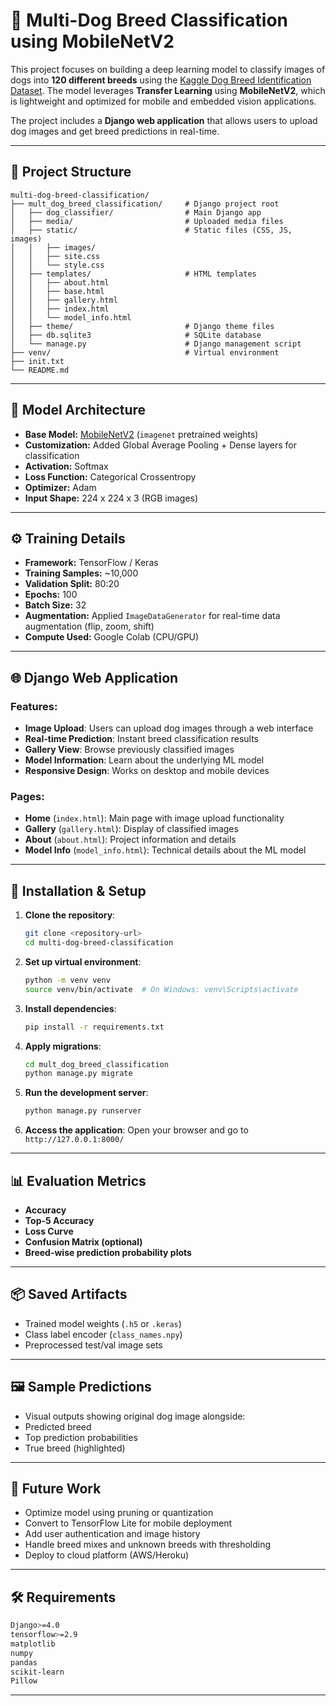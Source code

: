 # 🐶 Multi-Dog Breed Classification using MobileNetV2

This project focuses on building a deep learning model to classify images of dogs into **120 different breeds** using the [Kaggle Dog Breed Identification Dataset](https://www.kaggle.com/competitions/dog-breed-identification). The model leverages **Transfer Learning** using **MobileNetV2**, which is lightweight and optimized for mobile and embedded vision applications.

The project includes a **Django web application** that allows users to upload dog images and get breed predictions in real-time.

---

## 📂 Project Structure

```
multi-dog-breed-classification/
├── mult_dog_breed_classification/     # Django project root
│   ├── dog_classifier/                # Main Django app
│   ├── media/                         # Uploaded media files
│   ├── static/                        # Static files (CSS, JS, images)
│   │   ├── images/
│   │   ├── site.css
│   │   └── style.css
│   ├── templates/                     # HTML templates
│   │   ├── about.html
│   │   ├── base.html
│   │   ├── gallery.html
│   │   ├── index.html
│   │   └── model_info.html
│   ├── theme/                         # Django theme files
│   ├── db.sqlite3                     # SQLite database
│   └── manage.py                      # Django management script
├── venv/                              # Virtual environment
├── init.txt
└── README.md
```

---

## 🧠 Model Architecture

- **Base Model:** [MobileNetV2](https://arxiv.org/abs/1801.04381) (`imagenet` pretrained weights)
- **Customization:** Added Global Average Pooling + Dense layers for classification
- **Activation:** Softmax
- **Loss Function:** Categorical Crossentropy
- **Optimizer:** Adam
- **Input Shape:** 224 x 224 x 3 (RGB images)

---

## ⚙️ Training Details

- **Framework:** TensorFlow / Keras
- **Training Samples:** ~10,000
- **Validation Split:** 80:20
- **Epochs:** 100
- **Batch Size:** 32
- **Augmentation:** Applied `ImageDataGenerator` for real-time data augmentation (flip, zoom, shift)
- **Compute Used:** Google Colab (CPU/GPU)

---

## 🌐 Django Web Application

### Features:
- **Image Upload**: Users can upload dog images through a web interface
- **Real-time Prediction**: Instant breed classification results
- **Gallery View**: Browse previously classified images
- **Model Information**: Learn about the underlying ML model
- **Responsive Design**: Works on desktop and mobile devices

### Pages:
- **Home** (`index.html`): Main page with image upload functionality
- **Gallery** (`gallery.html`): Display of classified images
- **About** (`about.html`): Project information and details
- **Model Info** (`model_info.html`): Technical details about the ML model

---

## 🚀 Installation & Setup

1. **Clone the repository**:
   ```bash
   git clone <repository-url>
   cd multi-dog-breed-classification
   ```

2. **Set up virtual environment**:
   ```bash
   python -m venv venv
   source venv/bin/activate  # On Windows: venv\Scripts\activate
   ```

3. **Install dependencies**:
   ```bash
   pip install -r requirements.txt
   ```

4. **Apply migrations**:
   ```bash
   cd mult_dog_breed_classification
   python manage.py migrate
   ```

5. **Run the development server**:
   ```bash
   python manage.py runserver
   ```

6. **Access the application**:
   Open your browser and go to `http://127.0.0.1:8000/`

---

## 📊 Evaluation Metrics

- **Accuracy**
- **Top-5 Accuracy**
- **Loss Curve**
- **Confusion Matrix (optional)**
- **Breed-wise prediction probability plots**

---

## 📦 Saved Artifacts

- Trained model weights (`.h5` or `.keras`)
- Class label encoder (`class_names.npy`)
- Preprocessed test/val image sets

---

## 🖼️ Sample Predictions

- Visual outputs showing original dog image alongside:
- Predicted breed
- Top prediction probabilities
- True breed (highlighted)

---

## 🔮 Future Work

- Optimize model using pruning or quantization
- Convert to TensorFlow Lite for mobile deployment
- Add user authentication and image history
- Handle breed mixes and unknown breeds with thresholding
- Deploy to cloud platform (AWS/Heroku)

---

## 🛠️ Requirements

```bash
Django>=4.0
tensorflow>=2.9
matplotlib
numpy
pandas
scikit-learn
Pillow
```

---


 